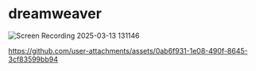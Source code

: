 
# dreamweaver

![Screen Recording 2025-03-13 131146](https://github.com/user-attachments/assets/ee2771e7-d13e-4309-b331-7b4b7100d459)


https://github.com/user-attachments/assets/0ab6f931-1e08-490f-8645-3cf83599bb94




